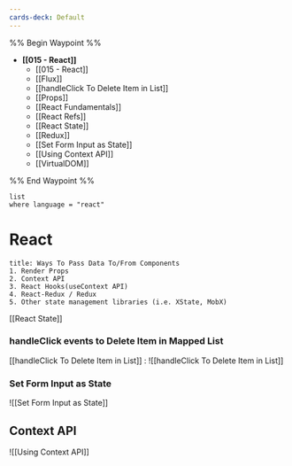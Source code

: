 ```yaml
---
cards-deck: Default
---
```


%% Begin Waypoint %%
- **[[015 - React]]**
	- [[015 - React]]
	- [[Flux]]
	- [[handleClick To Delete Item in List]]
	- [[Props]]
	- [[React Fundamentals]]
	- [[React Refs]]
	- [[React State]]
	- [[Redux]]
	- [[Set Form Input as State]]
	- [[Using Context API]]
	- [[VirtualDOM]]

%% End Waypoint %%


```dataview
list
where language = "react"
```




# React



```ad-summary
title: Ways To Pass Data To/From Components
1. Render Props
2. Context API
3. React Hooks(useContext API)
4. React-Redux / Redux
5. Other state management libraries (i.e. XState, MobX)
```




[[React State]]

### handleClick events to Delete Item in Mapped List

[[handleClick To Delete Item in List]]  :
![[handleClick To Delete Item in List]]



### Set Form Input as State
![[Set Form Input as State]]

## Context API
![[Using Context API]]
